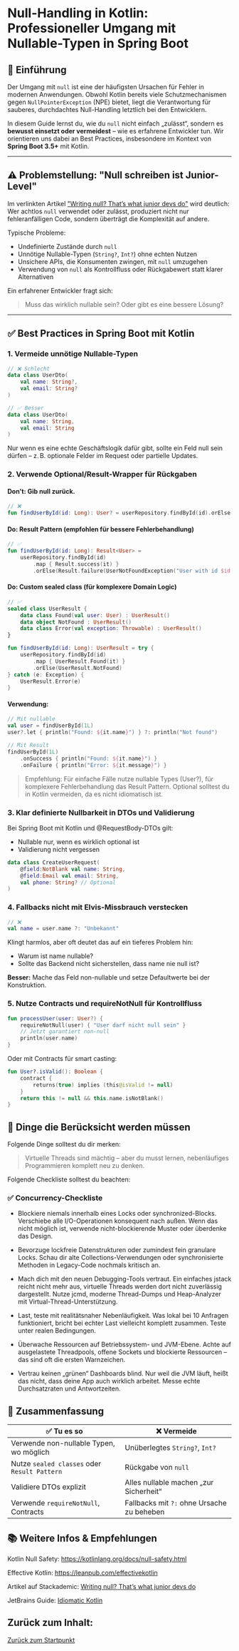 # Null-Handling in Kotlin: Professioneller Umgang mit Nullable-Typen in Spring Boot

## 📌 Einführung

Der Umgang mit `null` ist eine der häufigsten Ursachen für Fehler in modernen Anwendungen. Obwohl Kotlin bereits viele Schutzmechanismen gegen `NullPointerException` (NPE) bietet, liegt die Verantwortung für sauberes, durchdachtes Null-Handling letztlich bei den Entwicklern.

In diesem Guide lernst du, wie du `null` nicht einfach „zulässt“, sondern es **bewusst einsetzt oder vermeidest** – 
wie es erfahrene Entwickler tun. Wir orientieren uns dabei an Best Practices, insbesondere im Kontext von **Spring Boot 3.5+** mit Kotlin.

---

## ⚠️ Problemstellung: "Null schreiben ist Junior-Level"

Im verlinkten Artikel ["Writing null? That’s what junior devs do"](https://blog.stackademic.com/writing-null-thats-what-junior-devs-do-here-s-the-senior-way-6c2a6c08cf18) wird deutlich: Wer achtlos `null` verwendet oder zulässt, produziert nicht nur fehleranfälligen Code, sondern überträgt die Komplexität auf andere.

Typische Probleme:
- Undefinierte Zustände durch `null`
- Unnötige Nullable-Typen (`String?`, `Int?`) ohne echten Nutzen
- Unsichere APIs, die Konsumenten zwingen, mit `null` umzugehen
- Verwendung von `null` als Kontrollfluss oder Rückgabewert statt klarer Alternativen

Ein erfahrener Entwickler fragt sich:
> Muss das wirklich nullable sein? Oder gibt es eine bessere Lösung?

---

## ✅ Best Practices in Spring Boot mit Kotlin

### 1. **Vermeide unnötige Nullable-Typen**

```kotlin
// ❌ Schlecht
data class UserDto(
    val name: String?,
    val email: String?
)

// ✅ Besser
data class UserDto(
    val name: String,
    val email: String
)
```
Nur wenn es eine echte Geschäftslogik dafür gibt, sollte ein Feld null sein dürfen – z. B. optionale Felder im Request oder partielle Updates.

### 2. Verwende Optional/Result-Wrapper für Rückgaben
#### Don't: Gib null zurück.
```kotlin
// ❌
fun findUserById(id: Long): User? = userRepository.findById(id).orElse(null)
```
#### Do: Result Pattern (empfohlen für bessere Fehlerbehandlung)
```kotlin
// ✅
fun findUserById(id: Long): Result<User> =
    userRepository.findById(id)
        .map { Result.success(it) }
        .orElse(Result.failure(UserNotFoundException("User with id $id not found")))
```
#### Do: Custom sealed class (für komplexere Domain Logic)
```kotlin
// ✅
sealed class UserResult {
    data class Found(val user: User) : UserResult()
    data object NotFound : UserResult()
    data class Error(val exception: Throwable) : UserResult()
}

fun findUserById(id: Long): UserResult = try {
    userRepository.findById(id)
        .map { UserResult.Found(it) }
        .orElse(UserResult.NotFound)
} catch (e: Exception) {
    UserResult.Error(e)
}
```

#### Verwendung:
```kotlin
// Mit nullable
val user = findUserById(1L)
user?.let { println("Found: ${it.name}") } ?: println("Not found")

// Mit Result
findUserById(1L)
    .onSuccess { println("Found: ${it.name}") }
    .onFailure { println("Error: ${it.message}") }
```

> Empfehlung: Für einfache Fälle nutze nullable Types (User?), für komplexere Fehlerbehandlung das Result Pattern. Optional solltest du in Kotlin vermeiden, da es nicht idiomatisch ist.

### 3. Klar definierte Nullbarkeit in DTOs und Validierung
Bei Spring Boot mit Kotlin und @RequestBody-DTOs gilt:
- Nullable nur, wenn es wirklich optional ist
- Validierung nicht vergessen

```kotlin
data class CreateUserRequest(
    @field:NotBlank val name: String,
    @field:Email val email: String,
    val phone: String? // Optional
)
```

### 4. Fallbacks nicht mit Elvis-Missbrauch verstecken
```kotlin
// ❌
val name = user.name ?: "Unbekannt"
```

Klingt harmlos, aber oft deutet das auf ein tieferes Problem hin:
- Warum ist name nullable?
- Sollte das Backend nicht sicherstellen, dass name nie null ist?

**Besser:** Mache das Feld non-nullable und setze Defaultwerte bei der Konstruktion.

### 5. Nutze Contracts und requireNotNull für Kontrollfluss
```kotlin
fun processUser(user: User?) {
    requireNotNull(user) { "User darf nicht null sein" }
    // Jetzt garantiert non-null
    println(user.name)
}
```

Oder mit Contracts für smart casting:

```kotlin
fun User?.isValid(): Boolean {
    contract {
        returns(true) implies (this@isValid != null)
    }
    return this != null && this.name.isNotBlank()
}
```

## 🧠 Dinge die Berücksicht werden müssen
Folgende Dinge solltest du dir merken:

>Virtuelle Threads sind mächtig – aber du musst lernen, nebenläufiges Programmieren komplett neu zu denken.

Folgende Checkliste solltest du beachten:

### ✅ Concurrency-Checkliste
- Blockiere niemals innerhalb eines Locks oder synchronized-Blocks.
Verschiebe alle I/O-Operationen konsequent nach außen. Wenn das nicht möglich ist, verwende nicht-blockierende Muster oder überdenke das Design.


- Bevorzuge lockfreie Datenstrukturen oder zumindest fein granulare Locks.
Schau dir alte Collections-Verwendungen oder synchronisierte Methoden in Legacy-Code nochmals kritisch an.


- Mach dich mit den neuen Debugging-Tools vertraut.
Ein einfaches jstack reicht nicht mehr aus, virtuelle Threads werden dort nicht zuverlässig dargestellt. Nutze jcmd, 
  moderne Thread-Dumps und Heap-Analyzer mit Virtual-Thread-Unterstützung.


- Last, teste mit realitätsnaher Nebenläufigkeit.
Was lokal bei 10 Anfragen funktioniert, bricht bei echter Last vielleicht komplett zusammen. Teste unter realen Bedingungen.


- Überwache Ressourcen auf Betriebssystem- und JVM-Ebene.
Achte auf ausgelastete Threadpools, offene Sockets und blockierte Ressourcen – das sind oft die ersten Warnzeichen.


- Vertrau keinen „grünen“ Dashboards blind.
Nur weil die JVM läuft, heißt das nicht, dass deine App auch wirklich arbeitet. Messe echte Durchsatzraten und Antwortzeiten.



## 🧾 Zusammenfassung

| ✅ Tu es so                                 | ❌ Vermeide                                 |
|--------------------------------------------| ------------------------------------------ |
| Verwende non-nullable Typen, wo möglich    | Unüberlegtes `String?`, `Int?`             |
| Nutze `sealed classes` oder `Result Pattern` | Rückgabe von `null`                        |
| Validiere DTOs explizit                    | Alles nullable machen „zur Sicherheit“     |
| Verwende `requireNotNull`, Contracts       | Fallbacks mit `?:` ohne Ursache zu beheben |


## 📚 Weitere Infos & Empfehlungen

Kotlin Null Safety: https://kotlinlang.org/docs/null-safety.html

Effective Kotlin: https://leanpub.com/effectivekotlin

Artikel auf Stackademic: [Writing null? That’s what junior devs do](https://blog.stackademic.com/writing-null-thats-what-junior-devs-do-here-s-the-senior-way-6c2a6c08cf18)

JetBrains Guide: [Idiomatic Kotlin](https://kotlinlang.org/docs/idioms.html)

## Zurück zum Inhalt:
[Zurück zum Startpunkt](../README.md)
